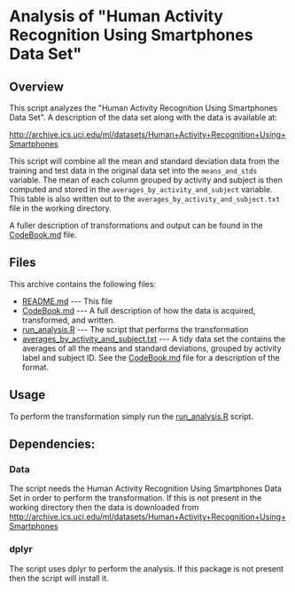 Analysis of "Human Activity Recognition Using Smartphones Data Set"
===================================================================

Overview
--------
This script analyzes the "Human Activity Recognition Using Smartphones Data
Set". A description of the data set along with the data is available at:

   http://archive.ics.uci.edu/ml/datasets/Human+Activity+Recognition+Using+Smartphones

This script will combine all the mean and standard deviation data from the training and
test data in the original data set into the `means_and_stds` variable.
The mean of each column grouped by activity and subject is then computed
and stored in the `averages_by_activity_and_subject` variable.  This table is
also written out to the `averages_by_activity_and_subject.txt` file in the
working directory.

A fuller description of transformations and output can be found in the
[CodeBook.md](CodeBook.md) file.

Files
-----
This archive contains the following files:

 * [README.md](README.md) --- This file
 * [CodeBook.md](CodeBook.md) --- A full description of how the data is acquired,
   transformed, and written.
 * [run_analysis.R](run_analysis.R) --- The script that performs the transformation
 * [averages_by_activity_and_subject.txt](averages_by_activity_and_subject.txt) ---
   A tidy data set the contains the averages of all the means and standard
   deviations, grouped by activity label and subject ID.  See the
   [CodeBook.md](CodeBook.md) file for a description of the format.

Usage
-----
To perform the transformation simply run the [run_analysis.R](run_analysis.R)
script.

Dependencies:
-------------
### Data
The script needs the Human Activity Recognition Using
Smartphones Data Set in order to perform the transformation.  If this is not
present in the working directory then the data is downloaded from
http://archive.ics.uci.edu/ml/datasets/Human+Activity+Recognition+Using+Smartphones

### dplyr
The script uses dplyr to perform the analysis.  If this
package is not present then the script will install it.

